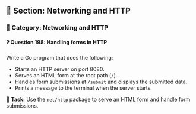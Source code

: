 ## 📘 Section: Networking and HTTP  
### 🔹 Category: Networking and HTTP  
#### ❓ Question 198: Handling forms in HTTP

Write a Go program that does the following:

- Starts an HTTP server on port 8080.
- Serves an HTML form at the root path (`/`).
- Handles form submissions at `/submit` and displays the submitted data.
- Prints a message to the terminal when the server starts.

🔧 **Task:** Use the `net/http` package to serve an HTML form and handle form submissions.
